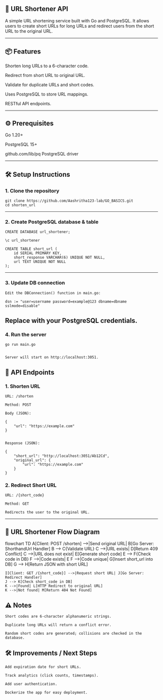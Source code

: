 ## 📝 URL Shortener API

A simple URL shortening service built with Go and PostgreSQL.
It allows users to create short URLs for long URLs and redirect users from the short URL to the original URL.

---

## 📦 Features

Shorten long URLs to a 6-character code.

Redirect from short URL to original URL.

Validate for duplicate URLs and short codes.

Uses PostgreSQL to store URL mappings.

RESTful API endpoints.

---

## ⚙️ Prerequisites

Go 1.20+

PostgreSQL 15+

github.com/lib/pq PostgreSQL driver

---

## 🛠️ Setup Instructions

### 1. Clone the repository
    git clone https://github.com/Aashritha123-lab/GO_BASICS.git
    cd shorten_url
---
### 2. Create PostgreSQL database & table
    CREATE DATABASE url_shortener;

    \c url_shortener

    CREATE TABLE short_url (
        id SERIAL PRIMARY KEY,
        short_response VARCHAR(6) UNIQUE NOT NULL,
        url TEXT UNIQUE NOT NULL
    );
---

### 3. Update DB connection

    Edit the DBConnection() function in main.go:

    dsn := "user=username password=example@123 dbname=dbname sslmode=disable"


Replace with your PostgreSQL credentials.
---
### 4. Run the server
    
    go run main.go


    Server will start on http://localhost:3051.

## 🔗 API Endpoints

### 1. Shorten URL

    URL: /shorten

    Method: POST

    Body (JSON):

    {
        "url": "https://example.com"
    }


    Response (JSON):

    {
        "short_url": "http://localhost:3051/Ab12Cd",
        "original_url": {
            "url": "https://example.com"
        }
    }

### 2. Redirect Short URL

    URL: /{short_code}

    Method: GET

    Redirects the user to the original URL.
---

## 🔄 URL Shortener Flow Diagram

flowchart TD
    A[Client: POST /shorten] -->|Send original URL| B[Go Server: ShorthandUrl Handler]
    B --> C{Validate URL}
    C -->|URL exists| D[Return 409 Conflict]
    C -->|URL does not exist| E[Generate short code]
    E --> F{Check code in DB}
    F -->|Code exists| E
    F -->|Code unique| G[Insert short_url into DB]
    G --> H[Return JSON with short URL]
    
    I[Client: GET /{short_code}] -->|Request short URL| J[Go Server: Redirect Handler]
    J --> K[Check short_code in DB]
    K -->|Found| L[HTTP Redirect to original URL]
    K -->|Not found| M[Return 404 Not Found]

## ⚠️ Notes

    Short codes are 6-character alphanumeric strings.

    Duplicate long URLs will return a conflict error.

    Random short codes are generated; collisions are checked in the database.

## 🛠️ Improvements / Next Steps

    Add expiration date for short URLs.

    Track analytics (click counts, timestamps).

    Add user authentication.

    Dockerize the app for easy deployment.